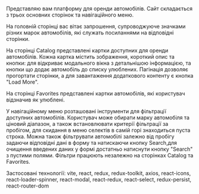 Представляю вам платформу для оренди автомобілів. Сайт складається з трьох основних сторінок та навігаційного меню.

На головній сторінці вас вітає запрошення, супроводжуюче значками різних марок автомобілів, які служать посиланнями на відповідні сторінки.

На сторінці Catalog представлені картки доступних для оренди автомобілів. Кожна картка містить зображення, короткий опис та кнопки: для відкриває модального вікна з детальнішою інформацією, та кнопки що додає автомобіль до списку улюблених. Пагінація дозволяє прогортати сторінки, а для завантаження додаткового контенту є кнопка "Load More".

На сторінці Favorites представлені картки автомобілів, які користувач відзначив як улюблені.

У навігаційному меню розташовані інструменти для фільтрації доступних автомобілів. Користувач може обирати марку автомобіля та ціновий діапазон, а також встановлювати критерії фільтрації за пробігом, для скидання в меню селектів в самій горі знаходиться пуста строка. Можна також фільтрувати автомобілі залежно від пробігу задаючи відповідні дані в форму та натискаючи кнопку Search,для очищення введених даних у формі достатньо натиснути кнопку "Search" з пустими полями. Фільтри працюють незалежно на сторінках Catalog та Favorites.

Застосовані технології:
vite,
react,
redux,
redux-toolkit,
axios,
react-icons,
react-loader-spinner,
react-modal,
react-redux,
react-select,
redux-persist,
react-router-dom
